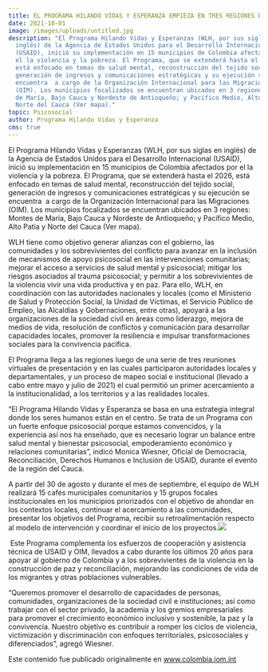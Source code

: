 ```yaml
---
title: EL PROGRAMA HILANDO VIDAS Y ESPERANZA EMPIEZA EN TRES REGIONES DEL PAÍS
date: 2021-10-01
image: /images/uploads/untitled.jpg
description: "El Programa Hilando Vidas y Esperanzas (WLH, por sus siglas en
  inglés) de la Agencia de Estados Unidos para el Desarrollo Internacional
  (USAID), inició su implementación en 15 municipios de Colombia afectados por
  el la violencia y la pobreza. El Programa, que se extenderá hasta el 2026,
  está enfocado en temas de salud mental, reconstrucción del tejido social,
  generación de ingresos y comunicaciones estratégicas y su ejecución se
  encuentra  a cargo de la Organización Internacional para las Migraciones
  (OIM). Los municipios focalizados se encuentran ubicados en 3 regiones: Montes
  de María, Bajo Cauca y Nordeste de Antioqueño; y Pacífico Medio, Alto Patía y
  Norte del Cauca (Ver mapa)."
topic: Psicosocial
author: Programa Hilando Vidas y Esperanza
cms: true
---
```

<!--StartFragment-->

El Programa Hilando Vidas y Esperanzas (WLH, por sus siglas en inglés) de la Agencia de Estados Unidos para el Desarrollo Internacional (USAID), inició su implementación en 15 municipios de Colombia afectados por el la violencia y la pobreza. El Programa, que se extenderá hasta el 2026, está enfocado en temas de salud mental, reconstrucción del tejido social, generación de ingresos y comunicaciones estratégicas y su ejecución se encuentra  a cargo de la Organización Internacional para las Migraciones (OIM). Los municipios focalizados se encuentran ubicados en 3 regiones: Montes de María, Bajo Cauca y Nordeste de Antioqueño; y Pacífico Medio, Alto Patía y Norte del Cauca (Ver mapa).

WLH tiene como objetivo generar alianzas con el gobierno, las comunidades y los sobrevivientes del conflicto para avanzar en la inclusión de mecanismos de apoyo psicosocial en las intervenciones comunitarias; mejorar el acceso a servicios de salud mental y psicosocial; mitigar los riesgos asociados al trauma psicosocial; y permitir a los sobrevivientes de la violencia vivir una vida productiva y en paz. Para ello, WLH, en coordinación con las autoridades nacionales y locales (como el Ministerio de Salud y Protección Social, la Unidad de Víctimas, el Servicio Público de Empleo, las Alcaldías y Gobernaciones, entre otras), apoyará a las organizaciones de la sociedad civil en áreas como liderazgo, mejora de medios de vida, resolución de conflictos y comunicación para desarrollar capacidades locales, promover la resiliencia e impulsar transformaciones sociales para la convivencia pacífica.

El Programa llega a las regiones luego de una serie de tres reuniones virtuales de presentación y en las cuales participaron autoridades locales y departamentales, y un proceso de mapeo social e institucional (llevado a cabo entre mayo y julio de 2021) el cual permitió un primer acercamiento a la institucionalidad, a los territorios y a las realidades locales.

“El Programa Hilando Vidas y Esperanza se basa en una estrategia integral donde los seres humanos están en el centro. Se trata de un Programa con un fuerte enfoque psicosocial porque estamos convencidos, y la experiencia así nos ha enseñado, que es necesario lograr un balance entre salud mental y bienestar psicosocial, empoderamiento económico y relaciones comunitarias”, indicó Monica Wiesner, Oficial de Democracia, Reconciliación, Derechos Humanos e Inclusión de USAID, durante el evento de la región del Cauca.

A partir del 30 de agosto y durante el mes de septiembre, el equipo de WLH realizará 15 cafés municipales comunitarios y 15 grupos focales institucionales en los municipios priorizados con el objetivo de ahondar en los contextos locales, continuar el acercamiento a las comunidades, presentar los objetivos del Programa, recibir su retroalimentación respecto al modelo de intervención y coordinar el inicio de los proyectos.![](https://lh5.googleusercontent.com/jqRVdFF8XJ3KfNwpZ6kso_t3wonCSuq7pTRuxy2RAXKpCHHff3dYqlqZ6VtejJusS5Nzt8nQR6t9ilOyNdFZTCDBbOn0E6IgIH4Mw5u0eNewGHUt0VYEXj-fxxnQ9gjHnITcfKpF)

 Este Programa complementa los esfuerzos de cooperación y asistencia técnica de USAID y OIM, llevados a cabo durante los últimos 20 años para apoyar al gobierno de Colombia y a los sobrevivientes de la violencia en la construcción de paz y reconciliación, mejorando las condiciones de vida de los migrantes y otras poblaciones vulnerables.

“Queremos promover el desarrollo de capacidades de personas, comunidades, organizaciones de la sociedad civil e instituciones; así como trabajar con el sector privado, la academia y los gremios empresariales para promover el crecimiento económico inclusivo y sostenible, la paz y la convivencia. Nuestro objetivo es contribuir a romper los ciclos de violencia, victimización y discriminación con enfoques territoriales, psicosociales y diferenciados”, agregó Wiesner.

Este contenido fue publicado originalmente en www.colombia.iom.int

<!--EndFragment-->
